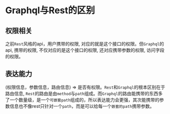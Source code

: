 # Graphql与Rest的区别

## 权限相关

之前`Rest`风格的api，用户携带的权限, 对应的就是这个接口的权限。但`Graphql`的api, 携带的权限, 不仅对应的是这个接口的权限, 还对应携带参数的权限, 访问字段的权限。

## 表达能力

(权限信息，参数信息，路由信息) => 是否有权限。`Rest`和`Graphql`的根本区别在于路由信息, `Rest`的路由是由`method`与`path`组成。而`Graphql`的路由能携带的东西多了一个数量级，是一个`可嵌套path`组成的，所以表达能力会更强，其次能携带的参数信息也不像rest只针对一个`path`，而是可以给每一个`嵌套的path`携带参数。
